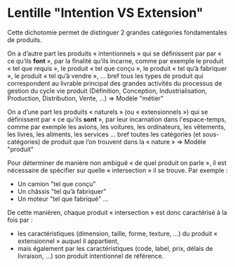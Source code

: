 # Lentille "Intention VS Extension"

 Cette dichotomie permet de distinguer 2 grandes catégories fondamentales de produits.

On a d’autre part les produits « intentionnels » qui se définissent par par « ce qu’ils __font__ », par la finalité qu’ils incarne, comme par exemple le produit « tel que requis », le produit « tel que conçu », le produit « tel qu’à fabriquer », le produit « tel qu’à vendre », … bref tous les types de produit qui correspondent au livrable principal des grandes activités du processus de gestion du cycle vie produit (Définition, Conception, Industrialisation, Production, Distribution, Vente, …)
=> Modèle "métier"

On a d’une part les produits « naturels » (ou « extensionnels ») qui se définissent par « ce qu’ils __sont__ », par leur incarnation dans l'espace-temps, comme par exemple les avions, les voitures, les ordinateurs, les vêtements, les livres, les aliments, les services … bref toutes les catégories (et sous-catégories) de produit que l’on trouvent dans la « nature »
=> Modèle "produit"

Pour déterminer de manière non ambiguë « de quel produit on parle », il est nécessaire de spécifier sur quelle « intersection » il se trouve. Par exemple :

* Un camion "tel que conçu"
* Un châssis "tel qu’à fabriquer"
* Un moteur "tel que fabriqué"
 …

De cette manièren, chaque produit « intersection » est donc caractérisé à la fois par : 
* les caractéristiques (dimension, taille, forme, texture, …) du produit « extensionnel » auquel il appartient, 
* mais également par les caractéristiques (code, label, prix, délais de livraison, …) son produit intentionnel de référence.
